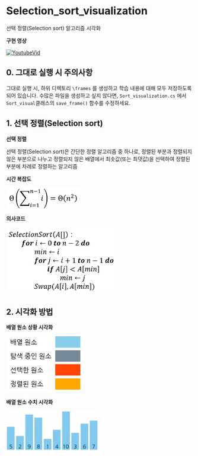# Selection_sort_visualization
선택 정렬(Selection sort) 알고리즘 시각화

**구현 영상**

[![YoutubeVid](http://img.youtube.com/vi/p4CVSFQ9u48/0.jpg)](http://www.youtube.com/watch?v=p4CVSFQ9u48)

## 0. 그대로 실행 시 주의사항
그대로 실행 시, 하위 디렉토리 ```\frames``` 를 생성하고 학습 내용에 대해 모두 저장하도록 되어 있습니다.
수많은 파일을 생성하고 싶지 않다면, ```Sort_visualization.cs``` 에서 ```Sort_visual```클래스의  ```save_frame()``` 함수를 수정하세요.

## 1. 선택 정렬(Selection sort)
**선택 정렬**

 선택 정렬(Selection sort)은 간단한 정렬 알고리즘 중 하나로, 정렬된 부분과 정렬되지 않은 부분으로 나누고 정렬되지 않은 배열에서 최솟값(또는 최댓값)을 선택하여 정렬된 부분에 차례로 정렬하는 알고리즘

**시간 복잡도**

<img src="./images/time_complex.png" alt="" width="200"/>

**의사코드**

<img src="./images/pseudocode.png" alt="" width="300"/>

## 2. 시각화 방법
**배열 원소 상황 시각화**

<img src="./images/symbol.png" alt="" width="200"/>

**배열 원소 수치 시각화**

<img src="./images/visual.png" alt="" width="250"/>
